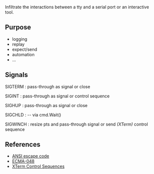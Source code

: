 Infiltrate the interactions between a tty and a serial port or
an interactive tool.

## Purpose
* logging
* replay
* expect/send
* automation
* ...

## Signals

SIGTERM
: pass-through as signal or close

SIGINT
: pass-through as signal or control sequence

SIGHUP
: pass-through as signal or close

SIGCHLD
: -- via cmd.Wait()

SIGWINCH
: resize pts and pass-through signal or send _(XTerm)_ control sequence

## References

* [ANSI escape code](http://en.wikipedia.org/wiki/ANSI_escape_code)
* [ECMA-048](http://www.ecma-international.org/publications/files/ECMA-ST/Ecma-048.pdf)
* [XTerm Control Sequences](http://invisible-island.net/xterm/ctlseqs/ctlseqs.html)
